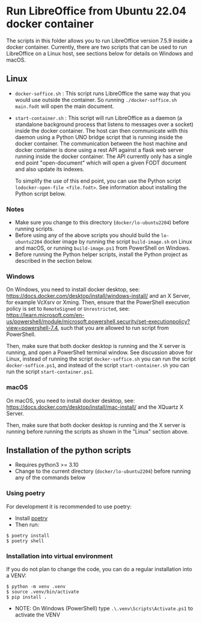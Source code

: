# Run LibreOffice from Ubuntu 22.04 docker container

The scripts in this folder allows you to run LibreOffice version 7.5.9 inside a docker
container. Currently, there are two scripts that can be used to run LibreOffice on a
Linux host, see sections below for details on Windows and macOS.

## Linux

- `docker-soffice.sh` : This script runs LibreOffice the same way that you would use
   outside the container. So running `./docker-soffice.sh main.fodt` will open the
main document.
- `start-container.sh` : This script will run LibreOffice as a daemon (a standalone background process that
   listens to messages over a socket) inside the docker container. The host can then communicate
   with this daemon using a Python UNO bridge script that is running inside the docker container.
   The communication between the host machine and docker container is done using a rest API against a
   flask web server running inside the docker container. The API currently only has a single
   end point "open-document" which will open a given FODT document and also update its indexes.

   To simplify the use of this end point, you can use the Python script `lodocker-open-file <file.fodt>`.
   See information about installing the Python script below.

### Notes
- Make sure you change to this directory (`docker/lo-ubuntu2204`) before running scripts.
- Before using any of the above scripts you should build the `lo-ubuntu2204` docker image by running the
  script `build-image.sh` on Linux and macOS, or running `build-image.ps1` from PowerShell on Windows.
- Before running the Python helper scripts, install the Python project as described in the section below.

### Windows

On Windows, you need to install docker desktop, see: https://docs.docker.com/desktop/install/windows-install/
and an X Server, for example VcXsrv or Xming.
Then, ensure that the PowerShell execution policy is set to `RemoteSigned` or `Unrestricted`, see: https://learn.microsoft.com/en-us/powershell/module/microsoft.powershell.security/set-executionpolicy?view=powershell-7.4,
such that you are allowed to run script from PowerShell.

Then, make sure that both docker desktop is running and the X server is running, and open a PowerShell terminal window.
See discussion above for Linux, instead of
running the script `docker-soffice.sh` you can run the script `docker-soffice.ps1`, and instead of the script
`start-container.sh` you can run the script `start-container.ps1`.

### macOS

On macOS, you need to install docker desktop, see: https://docs.docker.com/desktop/install/mac-install/
and the XQuartz X Server.

Then, make sure that both docker desktop is running and the X server is running before running the
scripts as shown in the "Linux" section above.

## Installation of the python scripts
- Requires python3 >= 3.10
- Change to the current directory (`docker/lo-ubuntu2204`) before running any of the commands below

### Using poetry
For development it is recommended to use poetry:

- Install [poetry](https://python-poetry.org/docs/)
- Then run:
```
$ poetry install
$ poetry shell
```

### Installation into virtual environment
If you do not plan to change the code, you can do a regular installation into a VENV:

```
$ python -m venv .venv
$ source .venv/bin/activate
$ pip install .
```

- NOTE: On Windows (PowerShell) type `.\.venv\Scripts\Activate.ps1` to activate the VENV